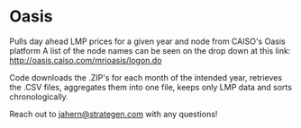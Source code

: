 # Oasis
Pulls day ahead LMP prices for a given year and node from CAISO's Oasis platform
A list of the node names can be seen on the drop down at this link: http://oasis.caiso.com/mrioasis/logon.do

Code downloads the .ZIP's for each month of the intended year, retrieves the .CSV files, aggregates them into one file, keeps only LMP data and sorts chronologically. 

Reach out to jahern@strategen.com with any questions!
